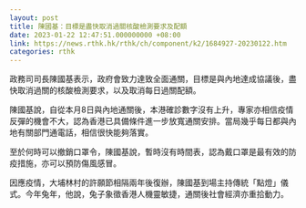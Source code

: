 ```yaml
---
layout: post
title: 陳國基：目標是盡快取消過關核酸檢測要求及配額
date: 2023-01-22 12:47:51.000000000 +08:00
link: https://news.rthk.hk/rthk/ch/component/k2/1684927-20230122.htm
categories: rthk
---
```


政務司司長陳國基表示，政府會致力達致全面通關，目標是與內地達成協議後，盡快取消過關的核酸檢測要求，以及取消每日過關配額。

陳國基說，自從本月8日與內地通關後，本港確診數字沒有上升，專家亦相信疫情反彈的機會不大，認為香港已具備條件進一步放寬通關安排。當局幾乎每日都與內地有關部門通電話，相信很快能夠落實。

至於何時可以撤銷口罩令，陳國基說，暫時沒有時間表，認為戴口罩是最有效的防疫措施，亦可以預防傷風感冒。

因應疫情，大埔林村的許願節相隔兩年後復辦，陳國基到場主持傳統「點燈」儀式。今年兔年，他說，兔子象徵香港人機靈敏捷，通關後社會經濟亦重拾動力。
